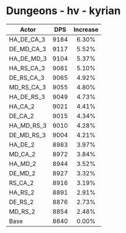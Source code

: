 # Dungeons - hv - kyrian
| Actor | DPS | Increase |
|---|:---:|:---:|
|HA_DE_CA_3|9184|6.30%|
|DE_MD_CA_3|9117|5.52%|
|HA_DE_MD_3|9104|5.37%|
|HA_RS_CA_3|9081|5.10%|
|DE_RS_CA_3|9065|4.92%|
|MD_RS_CA_3|9055|4.80%|
|HA_DE_RS_3|9049|4.73%|
|HA_CA_2|9021|4.41%|
|DE_CA_2|9015|4.34%|
|HA_MD_RS_3|9010|4.28%|
|DE_MD_RS_3|9004|4.21%|
|HA_DE_2|8983|3.97%|
|MD_CA_2|8972|3.84%|
|HA_MD_2|8944|3.52%|
|DE_MD_2|8927|3.32%|
|RS_CA_2|8916|3.19%|
|HA_RS_2|8891|2.91%|
|DE_RS_2|8876|2.73%|
|MD_RS_2|8854|2.48%|
|Base|8640|0.00%|
